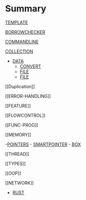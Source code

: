 # Summary

[TEMPLATE](TEMPLATE.md)

[BORROWCHECKER](borrowchecker/BORROWCHECKER.md)

[COMMANDLINE](commandline/COMMANDLINE.md)

[COLLECTION](collection/COLLECTION.md)

- [DATA](data.md)
    - [CONVERT](data/convert/CONVERT.md)
    - [FILE](data/io/file/FILE.md)
    - [FILE](data/convert/text_to_enum/rust-in-action/ria-texttoenum.md)
    

[[Duplication]]

[[ERROR-HANDLING]]

[[FEATURE]]

[[FLOWCONTROL]]

[[FUNC-PROG]]

[[MEMORY]]

-[POINTERS](pointers/POINTERS.md)
    - [SMARTPOINTER](pointers/smartpointer/SMARTPOINTER.md)
      - [BOX](pointers/smartpointer/box/BOX.md)

[[THREAD]]

[[TYPES]]

[[OOP]]

[[NETWORK]]

 - [RUST](rust/RUST.md)
